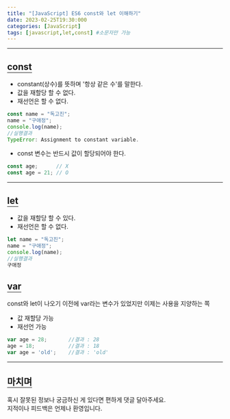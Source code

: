 ```yaml
---
title: "[JavaScript] ES6 const와 let 이해하기"
date: 2023-02-25T19:30:000
categories: [JavaScript]
tags: [javascript,let,const] #소문자만 가능
---
```


---

## <b style="border-bottom:2px solid gray">const</b>
- constant(상수)를 뜻하며 '항상 같은 수'를 말한다.
- 값을 재할당 할 수 없다.
- 재선언은 할 수 없다.

```js
const name = "독고진";
name = "구애정";
console.log(name);
//실행결과
TypeError: Assignment to constant variable.
```

- const 변수는 반드시 값이 할당되어야 한다.

```js
const age;      // X
const age = 21; // O
```

***

## <b style="border-bottom:2px solid gray">let</b>
- 값을 재할당 할 수 있다.
- 재선언은 할 수 없다.

```js
let name = "독고진";
name = "구애정";
console.log(name);
//실행결과
구애정
```

## <b style="border-bottom:2px solid gray">var</b>
<p>const와 let이 나오기 이전에 var라는 변수가 있었지만 이제는 사용을 지양하는 쪽</p>

- 값 재할당 가능
- 재선언 가능 

```js
var age = 28;       //결과 : 28  
age = 18;           //결과 : 18 
var age = 'old';    //결과 : 'old' 
```

---

## <b style="border-bottom:2px solid gray"><b>마치며</b></b>
<P>혹시 잘못된 정보나 궁금하신 게 있다면 편하게 댓글 달아주세요.<br/>
지적이나 피드백은 언제나 환영입니다.</p>